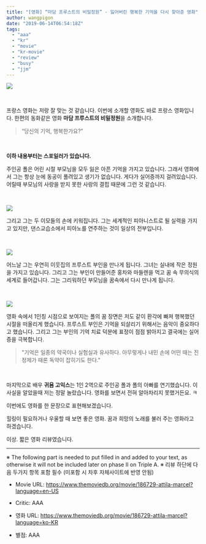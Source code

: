 ```yaml
---
title: "[영화] “마담 프루스트의 비밀정원” - 잃어버린 행복한 기억을 다시 찾아준 영화"
author: wangpigon
date: "2019-06-14T06:54:18Z"
tags:
  - "aaa"
  - "kr"
  - "movie"
  - "kr-movie"
  - "review"
  - "busy"
  - "jjm"
---
```

![](http://ticketimage.interpark.com/Movie/still_image/V14/V1401907p_01.gif)

<br>

프랑스 영화는 저랑 잘 맞는 것 같습니다. 이번에 소개할 영화도 바로 프랑스 영화입니다. 한편의 동화같은 영화 **마담 프루스트의 비밀정원**을 소개합니다.

> “당신의 기억, 행복한가요?”

<br>

**이하 내용부터는 스포일러가 있습니다.**

주인공 폴은 어린 시절 부모님을 모두 잃은 아픈 기억을 가지고 있습니다. 그래서 영화에서 그는 항상 눈에 동공이 풀려있고 생기가 없습니다. 게다가 실어증까지 걸려있습니다. 어릴때 부모님의 사랑을 받지 못한 사랑의 결핍 때문에 그런 것 같습니다.


<br>

![](https://movie-phinf.pstatic.net/20140625_220/1403659891670ue7UW_JPEG/movie_image.jpg?type=m665_443_2)

그리고 그는 두 이모들의 손에 키워집니다. 그는 세계적인 피아니스트로 될 실력을 가지고 있지만, 댄스교습소에서 피아노를 연주하는 것이  일상의 전부입니다.


<br>

![](https://movie-phinf.pstatic.net/20140625_16/1403659892879CG9oJ_JPEG/movie_image.jpg?type=m665_443_2)

어느날 그는 우연히 이웃집의 프루스트 부인을 만나게 됩니다. 그녀는 실내에 작은 정원을 가지고 있습니다. 그리고 그는 부인이 만들어준 홍차와 마들렌을 먹고 꿈 속 무의식의 세계로 들어갑니다. 그는 그리워하던 부모님을 꿈속에서 다시 만나게 됩니다.


<br>

![](https://movie-phinf.pstatic.net/20140625_9/14036598939201DuUz_JPEG/movie_image.jpg?type=m665_443_2)

영화 속에서 1인칭 시점으로 보여지는 폴의 꿈 장면은 저도 같이 환각에 빠져 행복했던 시절을 떠올리게 했습니다. 프루스트 부인은 기억을 되살리기 위해서는 음악이 중요하다고 했습니다. 그리고 그는 부인의 기억 치료 덕분에 표정이 점점 밝아지고 결국에는 실어증을 극복합니다.

> "기억은 일종의 약국이나 실험실과 유사하다. 아무렇게나 내민 손에 어떤 때는 진정제가 때론 독약이 잡히기도 한다."


<br>

마지막으로 배우 **귀욤 고익스**는 1인 2역으로 주인공 폴과 폴의 아빠를 연기했습니다. 이 사실을 알았을때 저는 정말 놀랐습니다. 영화를 보면서 전혀 알아차리지 못했거든요. ㅋ

이번에도 영화를 한 문장으로 표현해보겠습니다. 

힐링이 필요하거나 우울할 때 보면 좋은 영화. 꿈과 희망의 노래를 불러 주는 영화라고 하겠습니다.

이상. 짧은 영화 리뷰였습니다.



---
※ The following part is needed to put filled in and added to your text, as otherwise it will not be included later on phase II on Triple A.
※ 리뷰 하단에 다음 두가지 항목 포함 필수 (미포함 시 차후 자체사이트에 반영 안됨)

* Movie URL: https://www.themoviedb.org/movie/186729-attila-marcel?language=en-US
* Critic: AAA

* 영화 URL: https://www.themoviedb.org/movie/186729-attila-marcel?language=ko-KR
* 별점: AAA